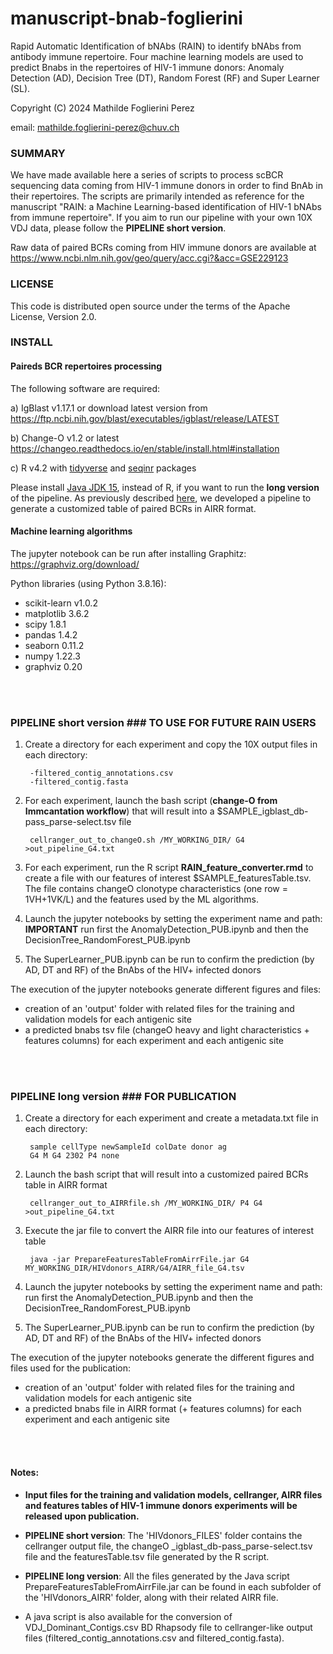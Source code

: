 # manuscript-bnab-foglierini

Rapid Automatic Identification of bNAbs (RAIN) to identify bNAbs from antibody immune repertoire.
Four machine learning models are used to predict Bnabs in the repertoires of HIV-1 immune donors: Anomaly Detection (AD), Decision Tree (DT), Random Forest (RF) and Super Learner (SL).

Copyright (C) 2024  Mathilde Foglierini Perez

email: mathilde.foglierini-perez@chuv.ch

### SUMMARY ###

We have made available here a series of scripts to process scBCR sequencing data coming from HIV-1 immune donors in order to find BnAb in their repertoires. 
The scripts are primarily intended as reference for the manuscript "RAIN: a Machine Learning-based identification of HIV-1 bNAbs from immune repertoire".
If you aim to run our pipeline with your own 10X VDJ data, please follow the **PIPELINE short version**.

Raw data of paired BCRs coming from HIV immune donors are available at https://www.ncbi.nlm.nih.gov/geo/query/acc.cgi?&acc=GSE229123


### LICENSE ###

This code is distributed open source under the terms of the Apache License, Version 2.0.


### INSTALL ###

#### Paireds BCR repertoires processing 

The following software are required:

a) IgBlast v1.17.1  or download latest version from https://ftp.ncbi.nih.gov/blast/executables/igblast/release/LATEST

b) Change-O v1.2 or latest https://changeo.readthedocs.io/en/stable/install.html#installation 

c) R v4.2 with [tidyverse](https://www.tidyverse.org/) and [seqinr](https://cran.r-project.org/web/packages/seqinr/index.html) packages


Please install [Java JDK 15](https://www.oracle.com/java/technologies/javase/jdk15-archive-downloads.html), instead of R, if you want to run the **long version** of the pipeline. As previously described [here](https://github.com/MathildeFogPerez/manuscript-rep-phad/tree/main), we developed a pipeline to generate a customized table of paired BCRs in AIRR format.


#### Machine learning algorithms

The jupyter notebook can be run after installing Graphitz: https://graphviz.org/download/

Python libraries (using Python 3.8.16):
- scikit-learn v1.0.2
- matplotlib 3.6.2
- scipy 1.8.1
- pandas 1.4.2
- seaborn 0.11.2  
- numpy 1.22.3
- graphviz 0.20
 



<br/><br/>

### PIPELINE short version ### TO USE FOR FUTURE RAIN USERS

1. Create a directory for each experiment and copy the 10X output files in each directory:

        -filtered_contig_annotations.csv
        -filtered_contig.fasta

2. For each experiment, launch the bash script (**change-O from Immcantation workflow**) that will result into a $SAMPLE_igblast_db-pass_parse-select.tsv file

        cellranger_out_to_changeO.sh /MY_WORKING_DIR/ G4 >out_pipeline_G4.txt


3. For each experiment, run the R script **RAIN_feature_converter.rmd** to create a file with our features of interest $SAMPLE_featuresTable.tsv. 
   The file contains changeO clonotype characteristics (one row = 1VH+1VK/L) and the features used by the ML algorithms. 


4. Launch the jupyter notebooks by setting the experiment name and path: **IMPORTANT** run first the AnomalyDetection_PUB.ipynb and then the DecisionTree_RandomForest_PUB.ipynb
   
5. The SuperLearner_PUB.ipynb can be run to confirm the prediction (by AD, DT and RF) of the BnAbs of the HIV+ infected donors

The execution of the jupyter notebooks generate different figures and files:
 * creation of an 'output' folder with related files for the training and validation models for each antigenic site
 * a predicted bnabs tsv file (changeO heavy and light characteristics + features columns) for each experiment and each antigenic site

 <br/><br/>

 ### PIPELINE long version ### FOR PUBLICATION

1. Create a directory for each experiment and create a metadata.txt file in each directory:

        sample cellType newSampleId colDate donor ag
        G4 M G4 2302 P4 none

2. Launch the bash script that will result into a customized paired BCRs table in AIRR format

        cellranger_out_to_AIRRfile.sh /MY_WORKING_DIR/ P4 G4 >out_pipeline_G4.txt


3. Execute the jar file to convert the AIRR file into our features of interest table

        java -jar PrepareFeaturesTableFromAirrFile.jar G4 MY_WORKING_DIR/HIVdonors_AIRR/G4/AIRR_file_G4.tsv

4. Launch the jupyter notebooks by setting the experiment name and path: run first the AnomalyDetection_PUB.ipynb and then the DecisionTree_RandomForest_PUB.ipynb
   
5. The SuperLearner_PUB.ipynb can be run to confirm the prediction (by AD, DT and RF) of the BnAbs of the HIV+ infected donors

The execution of the jupyter notebooks generate the different figures and files used for the publication:
 * creation of an 'output' folder with related files for the training and validation models for each antigenic site
 * a predicted bnabs file in AIRR format (+ features columns) for each experiment and each antigenic site

   
<br/><br/>


#### Notes:

* **Input files for the training and validation models, cellranger, AIRR files and features tables of HIV-1 immune donors experiments will be released upon publication.**
  
* **PIPELINE short version**: The 'HIVdonors_FILES' folder contains the cellranger output file, the changeO _igblast_db-pass_parse-select.tsv file and the featuresTable.tsv file generated by the R script.
* **PIPELINE long version**: All the files generated by the Java script PrepareFeaturesTableFromAirrFile.jar can be found in each subfolder of the 'HIVdonors_AIRR' folder, along with their related AIRR file.
* A java script is also available for the conversion of VDJ_Dominant_Contigs.csv BD Rhapsody file to cellranger-like output files (filtered_contig_annotations.csv and filtered_contig.fasta).

 


